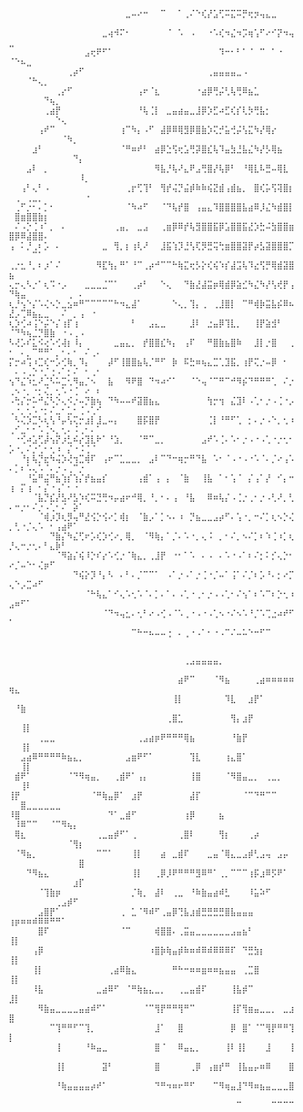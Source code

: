 ⠀⠀⠀⠀⠀⠀⠀⠀⠀⠀⠀⠀⠀⠀⠀⠀⠀⠀⠀⠀⣀⠤⠔⠒⠀⠀⠉⠀⠀⠁⢀⠌⠑⢎⡜⣡⢋⠭⣍⠭⡛⢖⡲⢤⣄⣀⠀⠀⠀⠀⠀⠀⠀⠀⠀⠀⠀⠀⠀⠀⠀⠀⠀⠀⠀
⠀⠀⠀⠀⠀⠀⠀⠀⠀⠀⠀⠀⠀⠀⠀⠀⣀⢴⠺⠍⠂⠀⠀⠀⠀⠀⠀⠈⠀⠡⠀⠠⠀⠀⠐⠡⢎⠲⣌⠲⡩⢶⢡⠋⠔⠊⡝⠲⢤⣀⠀⠀⠀⠀⠀⠀⠀⠀⠀⠀⠀⠀⠀⠀⠀
⠀⠀⠀⠀⠀⠀⠀⠀⠀⠀⠀⠀⠀⣠⢖⠟⠋⠁⠀⠀⠀⠀⠀⠀⠀⠀⠀⠀⠀⠀⠀⠀⠀⠀⠀⠀⠹⠒⠂⠃⠁⠈⠀⠉⠀⠁⠐⠀⠀⠈⠑⠦⣀⠀⠀⠀⠀⠀⠀⠀⠀⠀⠀⠀⠀
⠀⠀⠀⠀⠀⠀⠀⠀⠀⠀⢀⡴⠋⠀⠀⠀⠀⠀⠀⠀⠀⠀⠀⠀⠀⠀⠀⠀⠀⠀⠀⠀⠀⠀⢀⣤⣤⣤⣤⣀⠠⠀⠀⠀⠀⠀⠀⠀⠀⠀⠀⠀⠈⠓⢄⡀⠀⠀⠀⠀⠀⠀⠀⠀⠀
⠀⠀⠀⠀⠀⠀⠀⠀⢀⡔⠋⠀⠀⠀⠀⠀⠀⠀⠀⠀⠀⠀⢠⠖⠈⣆⠀⠀⠀⠀⠀⠀⠐⣴⡿⢛⡬⢃⢧⢛⠿⣦⣁⠀⠀⠀⠀⠀⠀⠀⠀⠀⠀⠀⠀⠙⢦⡀⠀⠀⠀⠀⠀⠀⠀
⠀⠀⠀⠀⠀⠀⢀⣴⡟⠀⠀⠀⠀⠀⠀⠀⠀⠀⠀⠀⠀⠀⠘⢧⢈⡇⠀⣀⣤⣴⣤⣀⣸⡿⡱⣋⠴⣋⢎⡎⢇⡳⢛⣧⡂⠀⠀⠀⠀⠀⠀⠀⠀⠀⠀⠀⠀⠑⢄⠀⠀⠀⠀⠀⠀
⠀⠀⠀⠀⠀⢠⠞⠉⠀⠀⠀⠀⠀⠀⠀⠀⠀⠀⠀⢰⠉⠳⡄⠠⠋⠀⣼⡿⠿⢿⣻⡿⣿⣷⡱⢍⡚⣥⢚⡬⢣⣍⠳⡜⢿⡔⠀⠀⠀⠀⠀⠀⠀⠀⠀⠀⠀⠀⠈⠳⡀⠀⠀⠀⠀
⠀⠀⠀⠀⣰⠃⠀⠀⠀⠀⠀⠀⠀⠀⠀⠀⠀⠀⠀⠈⠛⠶⠞⠃⠀⣴⡿⣑⢫⢖⣡⢛⡽⣿⣎⢧⠹⣤⣳⣘⣧⣌⠳⡜⡣⢿⣦⠀⠀⠀⠀⠀⠀⠀⠀⠀⠀⠀⠀⠀⠙⡄⠀⠀⠀
⠀⠀⠀⣠⠇⠀⡀⠀⠀⠀⠀⠀⠀⠀⠀⠀⠀⠀⠀⠀⠀⠀⠀⠀⠀⠻⣧⡘⢧⠜⣄⠟⣠⢛⣿⡜⢧⡿⠃⠀⠘⢿⣇⠧⣛⠤⢿⣇⠀⠀⠀⠀⠀⠀⠀⠀⠀⠀⠀⠀⠀⠸⡀⠀⠀
⠀⠀⢠⠃⢄⠃⠠⠀⠀⠀⠀⠀⠀⠀⠀⠀⠀⠀⠀⠀⢀⡖⢋⢹⠃⠀⢻⡞⢬⡙⣬⡾⠷⠷⢮⣝⣾⢠⣾⣦⡀⠀⣿⢎⡥⢫⢽⣿⡆⠀⢀⠀⢀⣀⡀⠀⠀⠀⠀⠀⠀⠀⠐⠀⠀
⠀⢀⠋⡐⠂⠄⡁⠂⠀⠀⠀⠀⠀⠀⠀⠀⠀⠀⠀⠀⠈⠳⠴⠋⠀⠀⠈⠙⢧⡞⣿⠀⢠⣤⣄⠹⣿⣿⣿⣿⣧⣴⠿⡸⣌⠳⣾⣿⡇⠀⣿⣶⣿⣿⣷⡆⠀⠀⠀⠀⠀⠀⠀⠀⠀
⠀⠌⠠⡑⢈⠰⠁⡀⠀⠄⠀⠀⠀⠀⠀⠀⠀⠀⢀⣤⡀⠀⣀⣠⠀⠀⢀⣶⡿⠿⡞⢧⣻⣿⣿⣯⡿⣡⣿⣿⣯⣜⡱⣓⠬⣳⣿⣿⣶⣿⡿⠿⣼⣿⣿⠄⠀⠀⠀⠀⠀⠀⠀⠀⠀
⢠⠀⠅⡘⢀⠆⡡⠀⠄⠀⠀⠀⠀⠀⠀⠀⣀⠀⢻⡀⡆⢰⢇⠜⠀⠀⣸⣯⢱⡹⣘⢣⢏⡻⣛⢭⢓⣶⣿⣿⣽⡟⡴⣣⣽⣿⣿⣿⡉⠀⠀⠀⠀⠉⠁⠀⠀⠀⠀⠀⠀⠀⠀⠀⠀
⢀⡐⣂⠘⡀⠆⡰⠁⠌⠀⠀⠀⠀⠀⠀⠻⣏⢳⡄⠛⠁⠘⠉⢀⡴⠚⠉⠉⠓⢷⣍⢖⡣⡕⢎⢮⠱⡎⣼⣩⢧⠹⣔⢫⡛⢿⣾⣽⣿⣦⠀⠀⠀⠀⠀⠀⠀⠀⠀⠀⠀⠀⠀⠀⠀
⢄⡒⢄⠣⡐⠁⢆⠩⠐⡠⠀⠀⠀⣀⣀⣀⣈⠉⠁⠀⠀⢀⡴⠃⠀⠀⠑⢄⠀⠀⠙⣷⣜⣼⣭⡶⢿⣾⡿⣵⣊⠳⣌⠳⡜⢣⢞⡟⢠⠙⢷⣤⠀⠀⠀⠀⠀⠀⠀⢀⠀⠄⠀⠀⠀
⢆⡘⢢⠑⡌⠡⢌⠢⡑⣀⣢⠶⠛⠉⠉⠉⠉⠉⠓⠲⣄⣼⠁⠀⠀⠀⠀⠀⠑⢄⡀⢹⡄⢀⠀⢀⣸⣿⡇⠀⠉⠛⢾⡷⣭⣧⡮⠿⠦⣜⡠⢉⠿⣦⣄⣀⠀⠀⠌⠀⡀⢠⠀⠐⠀
⢆⡱⢊⠴⢨⠑⡬⠑⡌⢰⡏⢰⠀⠀⠀⠀⠀⠀⠀⠀⠀⠃⠀⠀⣠⣄⣀⠀⠀⠀⠀⣸⠇⠀⣐⣤⡿⢹⣇⡀⠀⠀⢸⡟⣵⣺⠃⠀⠀⠈⠙⠳⢦⣈⡙⣿⣷⠀⠐⠠⢀⠠⠀⠀⠀
⠣⢜⡡⠎⣅⠪⢔⠡⢊⢼⡆⠸⡄⠀⠀⠀⠀⠀⣀⣤⣄⡀⠀⡞⣿⣿⣎⠳⡄⠀⢠⠏⠀⠀⠛⣿⣷⣦⣿⠷⠀⠀⣸⡇⡐⣿⠀⠀⢀⠂⠀⠄⡀⠉⠛⠛⠁⡀⠂⠄⠂⠀⠌⢀⠄
⡍⡒⠴⢩⠰⣉⢎⠒⡡⢊⢷⡀⠹⡄⠀⠀⠀⡼⠋⢸⣿⣿⣦⢧⡈⠛⠋⠀⡷⠀⠯⣓⠶⢦⣄⣉⢁⣹⣯⡀⢰⡟⢍⡐⠤⡿⠀⠂⠀⠀⠄⠠⢀⡑⠐⡈⢐⠠⠁⡂⠌⠀⠂⢀⠂
⢢⠙⣌⠱⣂⠜⣈⠣⠥⣉⢂⠻⣤⡈⠢⠀⠀⣧⠀⠀⠻⠟⣿⠀⠙⠲⠴⠊⠁⠀⠀⠈⠑⢤⠈⠉⠛⠉⠚⠻⡮⠙⠛⠛⠛⢁⠀⠌⡐⢀⠢⠐⡀⠐⡂⢌⡀⢂⠡⠐⢈⠀⠔⠀⠆
⠠⢓⡌⡒⠥⠚⣌⠣⡑⢄⠪⡐⠤⡙⣷⢦⠀⠙⠳⠤⠤⠞⣽⣿⣦⣄⠀⠀⠀⠀⠀⠀⠀⠀⢳⡒⢲⠀⣌⣹⠇⠠⢁⠂⡐⠠⢈⠐⡠⢀⠐⡀⢂⠡⠐⡂⠌⣀⠂⣁⠂⢈⠠⢁⠊
⠀⠣⢌⡱⣉⠣⢆⢣⠘⡤⢣⢍⡒⣰⡇⣸⣀⠤⡄⠀⠀⠀⣿⡯⣿⡟⠀⠀⠀⠀⠀⠀⠀⠀⢈⡇⠘⠛⠋⢁⠀⡂⠄⡐⠠⠑⡀⢂⠰⢀⠊⣀⠂⠂⠡⢈⠢⡀⢂⠄⠨⢀⠂⠄⠁
⠀⠐⢊⠴⣡⢋⡼⢢⡝⡰⣃⠮⡔⣹⣇⠗⠁⠘⣱⡀⠀⠀⠈⠛⠉⣀⡀⠀⠀⠀⠀⠀⠀⣠⠞⠡⢈⠄⠡⠂⡐⠠⠐⠠⢁⠐⡐⢂⠂⡡⠐⡀⠌⡐⢁⠂⢂⠰⠀⡌⠐⠨⢈⠈⠀
⠀⠀⠘⡆⢧⡙⣖⠳⢬⡱⢜⢲⣉⢾⠏⠀⢠⠖⠉⣁⣀⣀⡀⠀⣠⠇⠉⠙⠒⢶⡒⠛⠙⣧⠀⠡⠂⠈⠠⠐⠠⠐⠡⠈⠄⡈⠔⢠⠡⠄⡁⠆⠡⢄⠡⠈⠄⡐⠠⢀⠉⡐⠀⠀⠀
⠀⠀⠀⠘⣥⠛⣬⠛⣦⢱⡎⢱⡌⡞⣦⣤⡎⠀⠀⠀⠀⠀⢠⣾⠁⢠⠀⡄⠀⠈⣷⠀⠀⢸⣧⠀⠁⠂⢡⠈⠀⡌⢠⠁⡜⠀⠊⡄⠒⢰⠀⡍⢰⠀⠂⡌⠐⢠⠁⠂⠐⠀⠀⠀⠀
⠀⠀⠀⠀⠈⣧⡙⣎⡜⣣⠜⣣⠱⢎⠭⣙⢛⠲⡤⣴⠖⠚⢿⡀⠘⡀⠂⠄⢠⠀⠘⣧⠀⠀⠿⠶⢧⡌⠠⢈⡐⢀⠂⡐⠠⢃⠜⡀⢃⠄⠒⡐⠂⠌⡐⠠⢁⠂⠌⠀⡵⠁⠀⠀⠀
⠀⠀⠀⠀⠀⠈⢾⡰⡹⢆⡻⢤⠛⣜⢪⡑⢪⠔⡁⢾⡆⠀⠈⣷⡠⠁⡁⠢⠄⠰⠀⡙⣦⣀⣀⣠⡴⠋⠄⢡⠐⡀⠒⠌⡁⢆⠢⡑⢌⡀⢃⠐⡈⢄⠡⠀⠂⢠⣴⠟⠁⠀⠀⠀⠀
⠀⠀⠀⠀⠀⠀⠀⠙⣷⡌⠳⣌⢋⠖⡡⢎⡱⢊⠔⡀⢿⡀⠀⠈⠻⢷⡄⠁⡈⠄⠡⠐⡀⢄⠨⠀⡀⠂⠌⡀⠢⠌⡁⠆⠱⢈⠰⡁⢆⡘⢄⠒⡐⢂⠄⠃⣄⡷⠃⠀⠀⠀⠀⠀⠀
⠀⠀⠀⠀⠀⠀⠀⠀⠈⠻⣵⡌⢮⠸⡑⠎⡔⠡⢊⡐⠈⢷⣄⡀⢀⣸⡟⠀⠐⠂⠁⠡⠀⠄⠠⠀⠄⠡⠐⠠⠁⠆⠌⡂⠅⡊⢄⡑⠂⠔⡈⠤⠑⠂⢌⡶⠋⠀⠀⠀⠀⠀⠀⠀⠀
⠀⠀⠀⠀⠀⠀⠀⠀⠀⠀⠀⠙⢮⡕⡹⠘⡄⠣⠀⠄⠃⠄⡈⠉⠉⠁⠀⠠⠁⡐⠠⠁⡐⢈⠐⡈⠤⠁⢨⠁⠌⡈⠆⡡⠘⠄⡂⠔⡉⢄⠑⡠⣉⠴⠋⠀⠀⠀⠀⠀⠀⠀⠀⠀⠀
⠀⠀⠀⠀⠀⠀⠀⠀⠀⠀⠀⠀⠀⠈⠓⢧⣄⠁⠊⢄⠡⢂⠡⠈⠄⡁⠄⠁⠄⠠⢁⠐⢀⠂⡐⠠⠠⢁⠂⠌⢢⠁⠆⠡⠉⠆⡑⢂⠰⣠⠶⠋⠁⠀⠀⠀⠀⠀⠀⠀⠀⠀⠀⠀⠀
⠀⠀⠀⠀⠀⠀⠀⠀⠀⠀⠀⠀⠀⠀⠀⠀⠈⠙⠲⢤⣂⠄⢂⠃⠔⠠⢊⠠⠈⠡⢀⠐⠠⠐⠠⢁⠢⠐⠌⠢⠡⠘⡈⠡⢉⣐⠴⠞⠋⠁⠀⠀⠀⠀⠀⠀⠀⠀⠀⠀⠀⠀⠀⠀⠀
⠀⠀⠀⠀⠀⠀⠀⠀⠀⠀⠀⠀⠀⠀⠀⠀⠀⠀⠀⠀⠀⠉⠓⠒⠦⠤⠤⢐⠀⠄⢀⠐⠠⠁⠂⠐⠠⠉⠌⠤⠥⠑⠒⠋⠉⠀⠀⠀⠀⠀⠀⠀⠀⠀⠀⠀⠀⠀⠀⠀⠀⠀⠀⠀⠀


⠀⠀⠀⠀⠀⠀⠀⠀⠀⠀⠀⠀⠀⠀⠀⠀⠀⠀⠀⠀⠀⠀⠀⠀⠀⠀⠀⠀⠀⠀⢀⣠⣤⣤⣤⣤⡀⠀⠀⠀⠀⠀⠀⠀⠀⠀⠀⠀⠀⠀⠀⠀⠀⠀⠀⠀⠀⠀⠀⠀⠀⠀
⠀⠀⠀⠀⠀⠀⠀⠀⠀⠀⠀⠀⠀⠀⠀⠀⠀⠀⠀⠀⠀⠀⠀⠀⠀⠀⠀⠀⠀⣴⠟⠉⠀⠀⠀⠈⠻⣦⠀⠀⠀⠀⢀⣴⠶⠶⠶⠶⠶⢶⣄⠀⠀⠀⠀⠀⠀⠀⠀⠀⠀⠀
⠀⠀⠀⠀⠀⠀⠀⠀⠀⠀⠀⠀⠀⠀⠀⠀⠀⠀⠀⠀⠀⠀⠀⠀⠀⠀⠀⠀⢸⡇⠀⠀⠀⠀⠀⠀⠀⠹⣇⠀⠀⣰⡟⠁⠀⠀⠀⠀⠀⠀⠘⣷⠀⠀⠀⠀⠀⠀⠀⠀⠀⠀
⠀⠀⠀⠀⠀⠀⠀⠀⠀⠀⠀⠀⠀⠀⠀⠀⠀⠀⠀⠀⠀⠀⠀⠀⠀⠀⠀⢀⣿⣁⠀⠀⠀⠀⠀⠀⠀⠀⢻⡄⣰⡟⠀⠀⠀⠀⠀⠀⠀⠀⠀⢸⡇⠀⠀⠀⠀⠀⠀⠀⠀⠀
⠀⠀⠀⠀⠀⢀⣀⣀⠀⠀⠀⠀⠀⠀⠀⠀⠀⠀⠀⠀⠀⠀⢀⣠⣴⡶⠟⠛⠛⠛⢿⣦⠀⠀⠀⠀⠀⠀⠘⣷⡟⠀⠀⠀⠀⠀⠀⠀⠀⠀⠀⢸⡇⠀⠀⠀⠀⠀⠀⠀⠀⠀
⠀⠀⣠⣴⠿⠛⠛⠛⠛⠷⣦⣄⡀⠀⠀⠀⠀⠀⠀⠀⣠⣶⠟⠋⠁⠀⠀⠀⠀⠀⠀⢹⣇⠀⠀⠀⠀⢰⣄⣿⠁⠀⠀⠀⠀⠀⠀⠀⠀⠀⠀⢸⡇⠀⠀⠀⠀⠀⠀⠀⠀⠀
⠀⣾⠟⠁⠀⠀⠀⠀⠀⠀⠈⠙⠻⢶⣤⡀⠀⠀⢀⣾⠟⠁⢠⡄⠀⠀⠀⠀⠀⠀⠀⢸⣿⠀⠀⠀⠀⠈⠻⣿⣤⣀⡀⠀⢀⣀⡀⠀⠀⠀⠀⢸⠇⠀⠀⠀⠀⠀⠀⠀⠀⠀
⢸⡟⠀⠀⠀⠀⠀⠀⠀⠀⠀⠀⠀⠀⠈⠛⢷⣤⡿⠁⠀⣰⡟⠀⠀⠀⠀⠀⠀⠀⠀⣼⡏⠀⠀⠀⠀⠀⠀⠀⠈⠉⠙⠛⠉⠉⠀⠀⠀⠀⠀⣿⣀⣀⣀⣀⣀⣀⠀⠀⠀⠀
⠸⣿⠀⠀⠀⠀⠀⠀⠀⠀⠀⠀⠀⠀⠀⠀⠀⠙⠁⣀⣾⠋⠀⠀⠀⠀⠀⠀⠀⠀⢰⡿⠀⠀⠀⠀⣦⠀⠀⠀⠀⠀⠀⠀⠀⠀⠀⠀⠀⠀⠸⠿⠉⠉⠀⠀⠈⠉⠻⢦⡄⠀
⠀⢿⣆⠀⠀⠀⠀⠀⠀⠀⠀⠀⠀⠀⠀⢀⣀⣤⡾⠋⠁⢀⠀⠀⠀⠀⠀⠀⠀⢀⣿⠇⠀⠀⠀⠀⢻⡆⠀⠀⠀⢀⡴⠀⠀⠀⠀⠀⠀⠀⠀⠀⠀⠀⠀⠀⠀⠀⠀⠈⢻⡆
⠀⠈⠻⣦⡀⠀⠀⠀⠀⠀⠀⠀⠀⠀⠀⠉⠉⠁⠀⠀⠀⢸⡇⠀⠀⠀⣴⠀⣀⣾⠏⠀⠀⠀⣀⣤⠈⢿⣄⣀⣠⡾⢃⣠⢤⠀⣠⡤⠀⠀⠀⠀⠀⠀⠀⠀⠀⠀⠀⠀⠀⣿
⠀⠀⠀⠙⠻⣦⣄⠀⠀⠀⠀⠀⠀⠀⠀⠀⠀⠀⠀⠀⠀⢸⡇⠀⠀⢀⡿⡸⠟⠛⠛⠛⣻⠿⠛⠁⢀⡀⠉⠉⠉⢰⡯⣰⠿⡫⠟⠁⠀⠀⠀⠀⠀⠀⠀⠀⠀⠀⠀⠀⣰⡏
⠀⠀⠀⠀⠀⠈⢹⣷⡶⠀⠀⠀⠀⠀⠀⠀⠀⠀⠀⠀⠀⡈⢷⡀⠀⣼⠇⠀⢀⣀⠀⠘⠷⣷⣤⣴⠾⣃⠀⠀⠀⠸⣥⠵⠋⠀⠀⠀⠀⠀⠀⠀⠀⠀⠀⠀⠀⢀⣠⡾⠋⠀
⠀⠀⠀⠀⠀⣠⣿⡟⠁⠀⠀⠀⠀⠀⠀⠀⠀⠀⠀⢀⠀⣁⠈⠻⠾⠋⢀⣤⡿⢙⣧⣰⣾⣛⣛⣛⣛⣿⣧⣤⣤⣤⠀⠀⠀⠀⠀⠀⠀⢰⡶⠶⠶⠾⠿⠿⠛⠛⠁⠀⠀⠀
⠀⠀⠀⠀⠀⣿⠏⠀⠀⠀⠀⠀⠀⠀⠀⠀⠀⠀⠀⠈⠉⠀⠀⠀⠀⢾⣿⣿⠄⢀⣭⣤⣀⣀⣀⣀⣀⣀⣠⣤⣦⠃⠀⠀⠀⠀⠀⠀⠀⢸⡇⠀⠀⠀⠀⠀⠀⠀⠀⠀⠀⠀
⠀⠀⠀⠀⢠⡿⠀⠀⠀⠀⠀⠀⠀⠀⠀⠀⠀⠀⠀⠀⠀⠀⠀⠀⠰⣿⡷⢷⣤⡾⠷⠶⠾⠿⠾⠿⠿⠿⠏⠀⠙⣛⣳⡆⠀⠀⠀⠀⠀⢸⡇⠀⠀⠀⠀⠀⠀⠀⠀⠀⠀⠀
⠀⠀⠀⠀⢸⡇⠀⠀⠀⠀⠀⠀⠀⠀⠀⠀⠀⢀⣴⠿⣷⣄⠀⠀⠀⠀⠀⠀⠛⠓⠒⠶⠶⣶⠶⠶⣦⣤⣤⠀⢀⣉⣿⠀⠀⠀⠀⠀⠀⢸⡇⠀⠀⠀⠀⠀⠀⠀⠀⠀⠀⠀
⠀⠀⠀⠀⠸⣧⠀⠀⠀⠀⠀⠀⠀⠀⠀⣀⣴⠿⠋⠀⠈⠛⢷⣦⣄⣀⡀⠀⠀⢀⣀⣤⣾⠏⠀⠀⠀⠀⢸⣧⡾⠉⠀⠀⠀⠀⠀⠀⠀⣸⡇⠀⠀⠀⠀⠀⠀⠀⠀⠀⠀⠀
⠀⠀⠀⠀⠀⠻⣷⣤⣀⣀⣀⣀⣤⣴⠾⠋⠁⠀⠀⠀⠀⠀⠀⠈⠉⢻⡟⠛⠛⢻⠛⠉⠀⠀⠀⠀⠀⠀⢸⡏⢻⣶⣤⣀⣀⡀⠀⣀⣰⣿⠀⠀⠀⠀⠀⠀⠀⠀⠀⠀⠀⠀
⠀⠀⠀⠀⠀⠀⠀⠉⢹⠛⠛⠋⠉⢹⡀⠀⠀⠀⠀⠀⠀⠀⠀⠀⠀⣸⠁⠀⠀⣿⠀⠀⠀⠀⠀⠀⠀⠀⡿⠀⣿⠁⠈⠉⢻⡟⠛⠛⢹⡇⠀⠀⠀⠀⠀⠀⠀⠀⠀⠀⠀⠀
⠀⠀⠀⠀⠀⠀⠀⠀⢸⠀⠀⠀⠀⠘⠷⣤⣀⠀⠀⠀⠀⠀⠀⠀⠀⣿⠈⠀⠀⠿⣤⣄⡀⠀⠀⠀⠀⢸⠇⢸⡇⠀⠀⠀⣸⠀⠀⠀⢸⠀⠀⠀⠀⠀⠀⠀⠀⠀⠀⠀⠀⠀
⠀⠀⠀⠀⠀⠀⠀⠀⢸⡇⠀⠀⠀⠀⠀⠀⣽⠃⠀⠀⠀⠀⠀⠀⠀⣿⠀⠀⠀⠀⠀⢀⡿⠀⢠⣶⡞⠛⠀⢸⣧⣤⡤⠶⠿⠀⠀⠀⣿⠀⠀⠀⠀⠀⠀⠀⠀⠀⠀⠀⠀⠀
⠀⠀⠀⠀⠀⠀⠀⠀⠘⢷⣤⣤⣤⣤⡴⠞⠁⠀⠀⠀⠀⠀⠀⠀⠀⠙⠛⠲⠶⠖⠛⠋⠀⠀⠀⠉⠻⢶⣤⣸⠙⠻⠶⣦⣤⣀⣀⣀⣿⠀⠀⠀⠀⠀⠀⠀⠀⠀⠀⠀⠀⠀
⠀⠀⠀⠀⠀⠀⠀⠀⠀⠀⠀⠀⠀⠀⠀⠀⠀⠀⠀⠀⠀⠀⠀⠀⠀⠀⠀⠀⠀⠀⠀⠀⠀⠀⠀⠀⠀⠀⠀⠉⠀⠀⠀⠀⠀⠉⠉⠉⠉⠀⠀⠀⠀⠀⠀⠀⠀⠀⠀⠀⠀⠀
